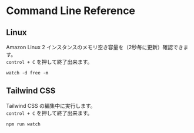 # **Command Line Reference**

## **Linux**
Amazon Linux 2 インスタンスのメモリ空き容量を（2秒毎に更新）確認できます。<br>```control + C``` を押して終了出来ます。
```
watch -d free -m
```
## **Tailwind CSS**
Tailwind CSS の編集中に実行します。
<br>```control + C``` を押して終了出来ます。
```
npm run watch
```
